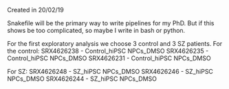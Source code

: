 Created in 20/02/19

Snakefile will be the primary way to write pipelines for my PhD. But if this shows be too complicated, so maybe I write in bash or python.

For the first exploratory analysis we choose 3 control and 3 SZ patients.
For the control:
  SRX4626238 - Control_hiPSC NPCs_DMSO
  SRX4626235 - Control_hiPSC NPCs_DMSO
  SRX4626231 - Control_hiPSC NPCs_DMSO

For SZ:
  SRX4626248 - SZ_hiPSC NPCs_DMSO
  SRX4626246 - SZ_hiPSC NPCs_DMSO
  SRX4626244 - SZ_hiPSC NPCs_DMSO 
